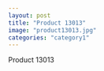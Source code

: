 ```yaml
---
layout: post
title: "Product 13013"
image: "product13013.jpg"
categories: "category1"
---
```

Product 13013
